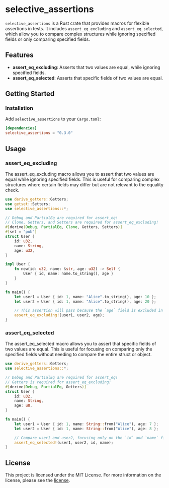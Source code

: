 # selective_assertions

`selective_assertions` is a Rust crate that provides macros for flexible assertions in tests. It includes `assert_eq_excluding` and `assert_eq_selected`, which allow you to compare complex structures while ignoring specified fields or only comparing specified fields.

## Features

- **assert_eq_excluding**: Asserts that two values are equal, while ignoring specified fields.
- **assert_eq_selected**: Asserts that specific fields of two values are equal.

## Getting Started

### Installation

Add `selective_assertions` to your `Cargo.toml`:

```toml
[dependencies]
selective_assertions = "0.3.0"
```

## Usage

### assert_eq_excluding

The assert_eq_excluding macro allows you to assert that two values are equal while ignoring specified fields. This is useful for comparing complex structures where certain fields may differ but are not relevant to the equality check.

```rust
use derive_getters::Getters;
use getset::Setters;
use selective_assertions::*;

// Debug and PartialEq are required for assert_eq!
// Clone, Getters, and Setters are required for assert_eq_excluding!
#[derive(Debug, PartialEq, Clone, Getters, Setters)]
#[set = "pub"]
struct User {
    id: u32,
    name: String,
    age: u32,
}

impl User {
    fn new(id: u32, name: &str, age: u32) -> Self {
        User { id, name: name.to_string(), age }
    }
}

fn main() {
    let user1 = User { id: 1, name: "Alice".to_string(), age: 10 };
    let user2 = User { id: 1, name: "Alice".to_string(), age: 20 };

    // This assertion will pass because the `age` field is excluded in the comparison.
    assert_eq_excluding!(user1, user2, age);
}
```

### assert_eq_selected

The assert_eq_selected macro allows you to assert that specific fields of two values are equal. This is useful for focusing on comparing only the specified fields without needing to compare the entire struct or object.

```rust
use derive_getters::Getters;
use selective_assertions::*;

// Debug and PartialEq are required for assert_eq!
// Getters is required for assert_eq_excluding!
#[derive(Debug, PartialEq, Getters)]
struct User {
    id: u32,
    name: String,
    age: u8,
}

fn main() {
    let user1 = User { id: 1, name: String::from("Alice"), age: 7 };
    let user2 = User { id: 1, name: String::from("Alice"), age: 8 };

    // Compare user1 and user2, focusing only on the `id` and `name` fields
    assert_eq_selected!(user1, user2, id, name);
}
```

## License

This project is licensed under the MIT License.
For more information on the license, please see the <a href="LICENSE">license</a>.
